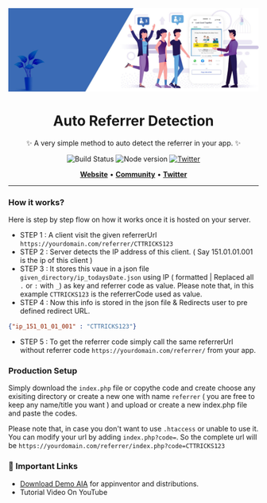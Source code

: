 <div align="center">
<img src="https://raw.githubusercontent.com/cttricks/Code-Snippets/main/AutoReferrerDetection/banner-1.jpg">

<h1>Auto Referrer Detection</h1>
<p>✨ A very simple method to auto detect the referrer in your app. ✨</p>

![Build Status](https://badgen.net/apm/license/linter)
![Node version](https://badgen.net/packagist/php/monolog/monolog)
[![Twitter](https://img.shields.io/twitter/url.svg?url=https%3A%2F%2Ftwitter.com%2Fct_tricks&style=social&label=Follow%20%40ct_tricks)](https://twitter.com/ct_tricks)

</div>

<p align="center">
  <a href="http://cttricks.com/"><b>Website</b></a> • <a href="https://community.niotron.com/"><b>Community</b></a> • <a href="https://twitter.com/ct_tricks"><b>Twitter</b></a>
</p>
<hr>

### How it works?
Here is step by step flow on how it works once it is hosted on your server.
- STEP 1 : A client visit the given referrerUrl `https://yourdomain.com/referrer/CTTRICKS123` 
- STEP 2 : Server detects the IP address of this client. ( Say 151.01.01.001 is the ip of this client )
- STEP 3 : It stores this vaue in a json file `given_directory/ip_todaysDate.json` using IP ( formatted | Replaced all `.` or `:` with `_`) as key and referrer code as value. Please note that, in this example `CTTRICKS123` is the referrerCode used as value.
- STEP 4 : Now this info is stored in the json file & Redirects user to pre defined redirect URL.
```JSON
{"ip_151_01_01_001" : "CTTRICKS123"}
```
- STEP 5 : To get the referrer code simply call the same referrerUrl without referrer code `https://yourdomain.com/referrer/` from your app.  

### Production Setup
Simply download the `index.php` file or copythe code and create choose any exisiting directory or create a new one with name `referrer` ( you are free to keep any name/title you want ) and upload or create a new index.php file and paste the codes. 

Please note that, in case you don't want to use `.htaccess` or unable to use it. You can modify your url by adding `index.php?code=`. So the complete url will be `https://yourdomain.com/referrer/index.php?code=CTTRICKS123`

### :pushpin: Important Links
- [Download Demo AIA](https://cttricks.com/export/autoRef.aia) for appinventor and distributions.
- Tutorial Video On YouTube
